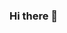 ### Hi there 👋

<!--
**FranMoretti/FranMoretti** is a ✨ _special_ ✨ repository because its `README.md` (this file) appears on your GitHub profile.

Here are some ideas to get you started:

- 🔭 I’m currently working on analyzing tax data as a data analyst at AFIP. My role involves extracting insights from large datasets to inform decision-making processes and improve tax compliance strategies. 
- 🌱 I’m currently learning data science, delving into various topics such as machine learning algorithms, statistical analysis, data visualization, and programming languages like Python and R. My goal is to acquire a comprehensive understanding of data science principles and techniques to tackle real-world challenges effectively.
- 👯 I’m looking to collaborate on various projects, but I'm not entirely sure yet about the specific domain or topic.
- 🤔 I’m looking for help with everything related to data science, ranging from understanding fundamental concepts to advanced techniques in machine learning, data analysis, and data visualization.
- 💬 Ask me about travel experiences =)
- 📫 How to reach me: talking about travelling, sports and criptocurrency.
- 😄 Pronouns: Fran, More.
- ⚡ Fun fact: I share the same birthday as my sister, and she is 5 years older than me.
-->
